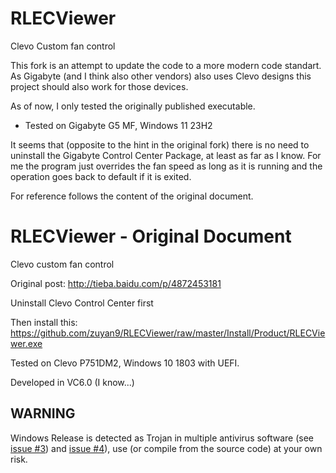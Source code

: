 # RLECViewer
Clevo Custom fan control

This fork is an attempt to update the code to a more modern code standart. As Gigabyte (and I think also other vendors) also uses Clevo designs this project should also work for those devices.

As of now, I only tested the originally published executable.

* Tested on Gigabyte G5 MF, Windows 11 23H2

It seems that (opposite to the hint in the original fork) there is no need to uninstall the Gigabyte Control Center Package, at least as far as I know. For me the program just overrides the fan speed as long as it is running and the operation goes back to default if it is exited.

For reference follows the content of the original document.

# RLECViewer - Original Document
Clevo custom fan control

Original post: http://tieba.baidu.com/p/4872453181

Uninstall Clevo Control Center first

Then install this: https://github.com/zuyan9/RLECViewer/raw/master/Install/Product/RLECViewer.exe

Tested on Clevo P751DM2, Windows 10 1803 with UEFI.

Developed in VC6.0 (I know...)

## WARNING

Windows Release is detected as Trojan in multiple antivirus software (see [issue #3](https://github.com/zuyan9/RLECViewer/issues/3)) and [issue #4](https://github.com/zuyan9/RLECViewer/issues/4)), use (or compile from the source code) at your own risk.
